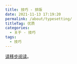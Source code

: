```yaml
---
title: 技巧 - 排版
date: 2021-11-13 17:19:20
permalink: /about/typesetting/
titleTag: 优质
categories:
  - 关于 - 技巧
tags:
  - 技巧
---
```


[请移步阅读](https://vp.teek.top/guide/typesetting)。
